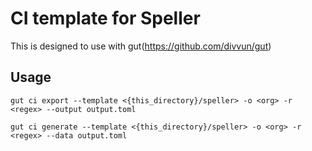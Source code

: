 # CI template for Speller


This is designed to use with gut(https://github.com/divvun/gut)

## Usage

`gut ci export --template <{this_directory}/speller> -o <org> -r <regex> --output output.toml`

`gut ci generate --template <{this_directory}/speller> -o <org> -r <regex> --data output.toml`

